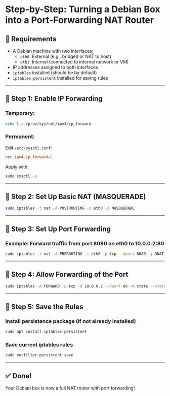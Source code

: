 # Step-by-Step: Turning a Debian Box into a Port-Forwarding NAT Router

## 🧰 Requirements
- A Debian machine with two interfaces:
  - `eth0`: External (e.g., bridged or NAT to host)
  - `eth1`: Internal (connected to internal network or VM)
- IP addresses assigned to both interfaces
- `iptables` installed (should be by default)
- `iptables-persistent` installed for saving rules

---

## 🔁 Step 1: Enable IP Forwarding

### Temporary:
```bash
echo 1 > /proc/sys/net/ipv4/ip_forward
```

### Permanent:
Edit `/etc/sysctl.conf`:
```ini
net.ipv4.ip_forward=1
```
Apply with:
```bash
sudo sysctl -p
```

---

## 🔁 Step 2: Set Up Basic NAT (MASQUERADE)

```bash
sudo iptables -t nat -A POSTROUTING -o eth0 -j MASQUERADE
```

---

## 🔀 Step 3: Set Up Port Forwarding

### Example: Forward traffic from port 8080 on eth0 to 10.0.0.2:80
```bash
sudo iptables -t nat -A PREROUTING -i eth0 -p tcp --dport 8080 -j DNAT --to-destination 10.0.0.2:80
```

---

## 📡 Step 4: Allow Forwarding of the Port

```bash
sudo iptables -A FORWARD -p tcp -d 10.0.0.2 --dport 80 -m state --state NEW,ESTABLISHED,RELATED -j ACCEPT
```

---

## 💾 Step 5: Save the Rules

### Install persistence package (if not already installed)
```bash
sudo apt install iptables-persistent
```

### Save current iptables rules
```bash
sudo netfilter-persistent save
```

---

## ✅ Done!

Your Debian box is now a full NAT router with port forwarding!
